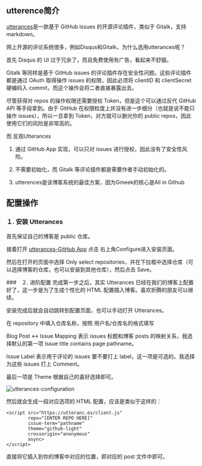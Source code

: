 ## utterence简介
[utterances](https://github.com/utterance/utterances)是一款基于 GitHub issues 的开源评论插件，类似于 Gitalk，支持 markdown。

网上开源的评论系统很多，例如Disqus和Gitalk，为什么选用utterances呢？

首先 Disqus 的 UI 过于冗余了，而且免费使用有广告，看起来不舒服。

Gitalk 等同样是基于 GitHub issues 的评论插件存在安全性问题。这些评论插件都是通过 OAuth 取得操作 issues 的权限，因此必须将 clientID 和 clientSecret 硬编码入 commit，而这个操作会将二者直接暴露出去。

尽管获得对 repos 的操作权限还需要授权 Token，但是这个可以通过反代 GitHub API 等手段拿到。由于 GitHub 在权限粒度上并没有进一步细分（也就是说不能只操作 issues），所以一旦拿到 Token，对方就可以删光你的 public repos，因此使用它们的风险是非常高的。

而 反观Utterances 

1. 通过 GitHub App 实现，可以只对 issues 进行授权，因此没有了安全性风险。
   
2. 不需要初始化，而 Gitalk 等评论插件都是需要作者手动初始化的。
   
3. utterences是该博客系统的最佳方案，因为Gmeek的核心是All in Github

## 配置操作
### １. 安装 Utterances
首先保证自己的博客是 public 仓库。

接着打开 [utterances-GitHub App](https://github.com/apps/utterances) 点击 右上角Configure进入安装页面。

然后在打开的页面中选择 Only select repositories，并在下拉框中选择仓库（可以选择博客的仓库，也可以安装到其他仓库），然后点击 Save。

###　２. 进阶配置
完成第一步之后，其实 Utterances 已经在我们的博客上配置好了，这一步是为了生成个性化的 HTML 配置插入博客。喜欢折腾的朋友可以继续。

安装完成后就会自动跳转到配置页面，也可以手动打开 Utterances。

在 repository 中填入仓库名称，按照 用户名/仓库名的格式填写

Blog Post ↔️ Issue Mapping 表示 issues 标题和博客 posts 的映射关系，我选择默认的第一项 Issue title contains page pathname。

Issue Label 表示用于评论的 issues 要不要打上 label，这一项是可选的。我选择为这些 issues 打上 Comment。

最后一项是 Theme 根据自己的喜好选择即可。

![utterances-configuration](https://imgbed.worhllo.us.kg/file/1733893960749_utterances-configuration.png)

然后就会生成一段对应选项的 HTML 配置，应该是类似于这样的：

```
<script src="https://utteranc.es/client.js"
        repo="[ENTER REPO HERE]"
        issue-term="pathname"
        theme="github-light"
        crossorigin="anonymous"
        async>
</script>

```
直接将它插入到你的博客中对应的位置，即对应的 post 文件中即可。

